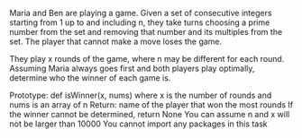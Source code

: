 Maria and Ben are playing a game. Given a set of consecutive integers starting from 1 up to and including n, they take turns choosing a prime number from the set and removing that number and its multiples from the set. The player that cannot make a move loses the game.

They play x rounds of the game, where n may be different for each round. Assuming Maria always goes first and both players play optimally, determine who the winner of each game is.

Prototype: def isWinner(x, nums) where x is the number of rounds and nums is an array of n Return: name of the player that won the most rounds If the winner cannot be determined, return None You can assume n and x will not be larger than 10000 You cannot import any packages in this task
